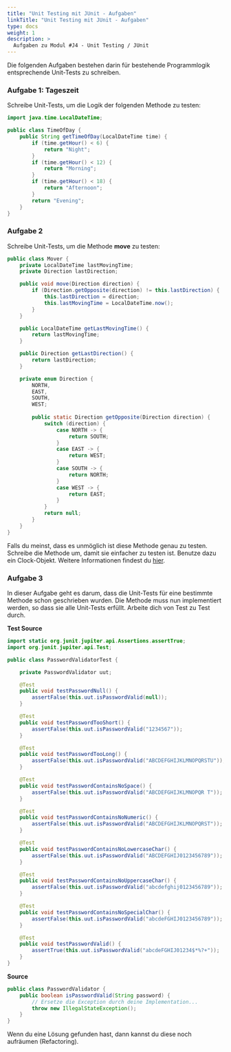 ```yaml
---
title: "Unit Testing mit JUnit - Aufgaben"
linkTitle: "Unit Testing mit JUnit - Aufgaben"
type: docs
weight: 1
description: >
  Aufgaben zu Modul #J4 - Unit Testing / JUnit
---
```

Die folgenden Aufgaben bestehen darin für bestehende Programmlogik entsprechende Unit-Tests zu schreiben.

### Aufgabe 1: Tageszeit
Schreibe Unit-Tests, um die Logik der folgenden Methode zu testen:
```java
import java.time.LocalDateTime;

public class TimeOfDay {
    public String getTimeOfDay(LocalDateTime time) {
        if (time.getHour() < 6) {
            return "Night";
        }
        if (time.getHour() < 12) {
            return "Morning";
        }
        if (time.getHour() < 18) {
            return "Afternoon";
        }
        return "Evening";
    }
}
```

### Aufgabe 2 
Schreibe Unit-Tests, um die Methode **move** zu testen:
```java
public class Mover {
    private LocalDateTime lastMovingTime;
    private Direction lastDirection;

    public void move(Direction direction) {
        if (Direction.getOpposite(direction) != this.lastDirection) {
            this.lastDirection = direction;
            this.lastMovingTime = LocalDateTime.now();
        }
    }

    public LocalDateTime getLastMovingTime() {
        return lastMovingTime;
    }

    public Direction getLastDirection() {
        return lastDirection;
    }

    private enum Direction {
        NORTH,
        EAST,
        SOUTH,
        WEST;
        
        public static Direction getOpposite(Direction direction) {
            switch (direction) {
                case NORTH -> {
                    return SOUTH;
                }
                case EAST -> {
                    return WEST;
                }
                case SOUTH -> {
                    return NORTH;
                }
                case WEST -> {
                    return EAST;
                }
            }
            return null;
        }
    }
}
```
Falls du meinst, dass es unmöglich ist diese Methode genau zu testen. Schreibe die Methode um, damit sie einfacher zu testen ist. Benutze dazu ein Clock-Objekt. Weitere Informationen findest du [hier](https://www.baeldung.com/java-override-system-time).

### Aufgabe 3
In dieser Aufgabe geht es darum, dass die Unit-Tests für eine bestimmte Methode schon geschrieben wurden. Die Methode muss nun implementiert werden, so dass sie alle Unit-Tests erfüllt. Arbeite dich von Test zu Test durch.

**Test Source**

```java
import static org.junit.jupiter.api.Assertions.assertTrue;
import org.junit.jupiter.api.Test;

public class PasswordValidatorTest {

    private PasswordValidator uut;

    @Test
    public void testPasswordNull() {
        assertFalse(this.uut.isPasswordValid(null));
    }

    @Test
    public void testPasswordTooShort() {
        assertFalse(this.uut.isPasswordValid("1234567"));
    }

    @Test
    public void testPasswordTooLong() {
        assertFalse(this.uut.isPasswordValid("ABCDEFGHIJKLMNOPQRSTU"));
    }

    @Test
    public void testPasswordContainsNoSpace() {
        assertFalse(this.uut.isPasswordValid("ABCDEFGHIJKLMNOPQR T"));
    }

    @Test
    public void testPasswordContainsNoNumeric() {
        assertFalse(this.uut.isPasswordValid("ABCDEFGHIJKLMNOPQRST"));
    }

    @Test
    public void testPasswordContainsNoLowercaseChar() {
        assertFalse(this.uut.isPasswordValid("ABCDEFGHIJ0123456789"));
    }

    @Test
    public void testPasswordContainsNoUppercaseChar() {
        assertFalse(this.uut.isPasswordValid("abcdefghij0123456789"));
    }

    @Test
    public void testPasswordContainsNoSpecialChar() {
        assertFalse(this.uut.isPasswordValid("abcdeFGHIJ0123456789"));
    }

    @Test
    public void testPasswordValid() {
        assertTrue(this.uut.isPasswordValid("abcdeFGHIJ01234$*%?+"));
    }
}
```

**Source**
```java
public class PasswordValidator {
    public boolean isPasswordValid(String password) {
        // Ersetze die Exception durch deine Implementation...
        throw new IllegalStateException();
    }
}
```

Wenn du eine Lösung gefunden hast, dann kannst du diese noch aufräumen (Refactoring).
